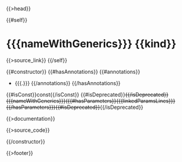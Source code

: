 {{>head}}

{{#self}}
# {{{nameWithGenerics}}} {{kind}}

{{>source_link}}
{{/self}}

{{#constructor}}
{{#hasAnnotations}}
{{#annotations}}
- {{{.}}}
{{/annotations}}
{{/hasAnnotations}}

{{#isConst}}const{{/isConst}}
{{#isDeprecated}}~~{{/isDeprecated}}{{{nameWithGenerics}}}({{#hasParameters}}{{{linkedParamsLines}}}{{/hasParameters}}){{#isDeprecated}}~~{{/isDeprecated}}

{{>documentation}}

{{>source_code}}

{{/constructor}}

{{>footer}}

